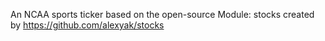 An NCAA sports ticker based on the open-source Module: stocks created by https://github.com/alexyak/stocks
